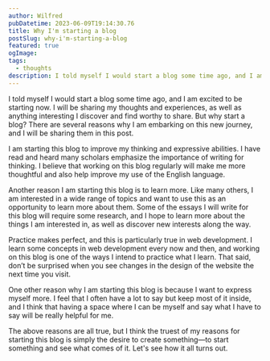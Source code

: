 ```yaml
---
author: Wilfred
pubDatetime: 2023-06-09T19:14:30.76
title: Why I'm starting a blog
postSlug: why-i'm-starting-a-blog
featured: true
ogImage: 
tags:
  - thoughts
description: I told myself I would start a blog some time ago, and I am excited to be starting now. I will be sharing my thoughts and experiences, as well as anything interesting I discover and find worthy to share. But why start a blog?. . .
---
```


I told myself I would start a blog some time ago, and I am excited to be starting now. I will be sharing my thoughts and experiences, as well as anything interesting I discover and find worthy to share. But why start a blog? There are several reasons why I am embarking on this new journey, and I will be sharing them in this post.

I am starting this blog to improve my thinking and expressive abilities. I have read and heard many scholars emphasize the importance of writing for thinking. I believe that working on this blog regularly will make me more thoughtful and also help improve my use of the English language.

Another reason I am starting this blog is to learn more. Like many others, I am interested in a wide range of topics and want to use this as an opportunity to learn more about them. Some of the essays I will write for this blog will require some research, and I hope to learn more about the things I am interested in, as well as discover new interests along the way.

Practice makes perfect, and this is particularly true in web development. I learn some concepts in web development every now and then, and working on this blog is one of the ways I intend to practice what I learn. That said, don’t be surprised when you see changes in the design of the website the next time you visit.

One other reason why I am starting this blog is because I want to express myself more. I feel that I often have a lot to say but keep most of it inside, and I think that having a space where I can be myself and say what I have to say will be really helpful for me.

The above reasons are all true, but I think the truest of my reasons for starting this blog is simply the desire to create something—to start something and see what comes of it. Let's see how it all turns out.